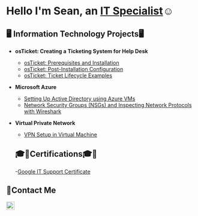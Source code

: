 <h1>Hello I'm Sean, an <a href="https://www.linkedin.com/in/sean-bachman-597a48ab/">IT Specialist</a>☺</h1>

<h2>🖥️ Information Technology Projects🖥</h2>

- <b> osTicket: Creating a Ticketing System for Help Desk </b>
  - [osTicket: Prerequisites and Installation](https://github.com/seanmbachman/osticket-prereqs)
  - [osTicket: Post-Installation Configuration](https://github.com/seanmbachman/post-install-config)
  - [osTicket: Ticket Lifecycle Examples](https://github.com/seanmbachman/ticket-lifecycle)
- <b>Microsoft Azure</b>
  - [Setting Up Active Directory using Azure VMs](https://github.com/seanmbachman/configure-ad)
  - [Network Security Groups (NSGs) and Inspecting Network Protocols with Wireshark](https://github.com/seanmbachman/azure-network-protocols)
- <b>Virtual Private Network</b>
  - [VPN Setup in Virtual Machine ](https://github.com/seanmbachman/VPN-Setup)
 
  <h2>🎓📜Certifications🎓📜</h2>
  -<a href="https://www.coursera.org/account/accomplishments/professional-cert/RUU9YWG61PIY">Google IT Support Certificate</a>

<h2>📩Contact Me</h2>

[<img align="left" alt="Josh | LinkedIn" width="22px" src="https://cdn.jsdelivr.net/npm/simple-icons@v3/icons/linkedin.svg" />][linkedin]

[linkedin]:https://www.linkedin.com/in/sean-bachman-597a48ab/
